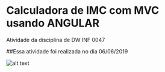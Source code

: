 # Calculadora de IMC com MVC usando ANGULAR
Atividade da disciplina de DW INF 0047

##Essa atividade foi realizada no dia 06/06/2019


![alt text](http://prntscr.com/nymptl)
